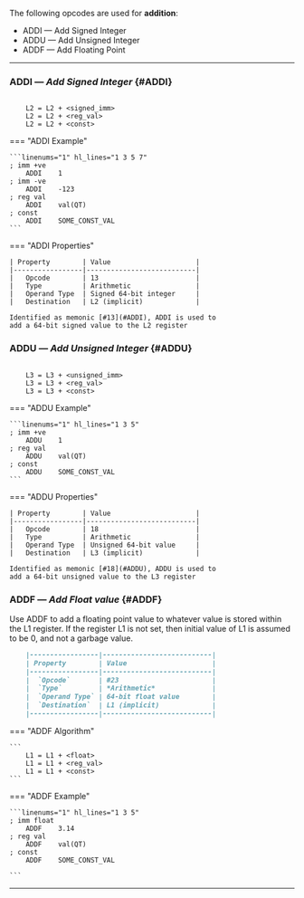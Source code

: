 The following opcodes are used for **addition**:

- ADDI — Add Signed Integer
- ADDU — Add Unsigned Integer
- ADDF — Add Floating Point

---

### ADDI — _Add Signed Integer_ {#ADDI}

```title="Algorithm"

    L2 = L2 + <signed_imm>
    L2 = L2 + <reg_val>
    L2 = L2 + <const>
```

<div class="result" markdown>
=== "ADDI Example"

    ```linenums="1" hl_lines="1 3 5 7"
    ; imm +ve
        ADDI    1
    ; imm -ve
        ADDI    -123
    ; reg val
        ADDI    val(QT)
    ; const
        ADDI    SOME_CONST_VAL
    ```

=== "ADDI Properties"

    | Property        | Value                     |
    |-----------------|---------------------------|
    |   Opcode        | 13                        |
    |   Type          | Arithmetic                |
    |   Operand Type  | Signed 64-bit integer     |
    |   Destination   | L2 (implicit)             |

    Identified as memonic [#13](#ADDI), ADDI is used to
    add a 64-bit signed value to the L2 register

</div>

### ADDU — _Add Unsigned Integer_ {#ADDU}

```title="Algorithm"

    L3 = L3 + <unsigned_imm>
    L3 = L3 + <reg_val>
    L3 = L3 + <const>
```

<div class="result" markdown>
=== "ADDU Example"

    ```linenums="1" hl_lines="1 3 5"
    ; imm +ve
        ADDU    1
    ; reg val
        ADDU    val(QT)
    ; const
        ADDU    SOME_CONST_VAL
    ```

=== "ADDU Properties"

    | Property        | Value                     |
    |-----------------|---------------------------|
    |   Opcode        | 18                        |
    |   Type          | Arithmetic                |
    |   Operand Type  | Unsigned 64-bit value     |
    |   Destination   | L3 (implicit)             |

    Identified as memonic [#18](#ADDU), ADDU is used to
    add a 64-bit unsigned value to the L3 register

</div>

### ADDF — _Add Float value_ {#ADDF}

Use ADDF to add a floating point value to whatever value
is stored within the L1 register. If the register L1
is not set, then initial value of L1 is assumed to be
0, and not a garbage value.

```md title="Properties"
    |-----------------|---------------------------|
    | Property        | Value                     |
    |-----------------|---------------------------|
    |  `Opcode`       | #23                       |
    |  `Type`         | *Arithmetic*              |
    |  `Operand Type` | 64-bit float value        |
    |  `Destination`  | L1 (implicit)             |
    |-----------------|---------------------------|
```

<div class="result" markdown>
=== "ADDF Algorithm"

    ```
        L1 = L1 + <float>
        L1 = L1 + <reg_val>
        L1 = L1 + <const>
    ```

=== "ADDF Example"

    ```linenums="1" hl_lines="1 3 5"
    ; imm float
        ADDF    3.14
    ; reg val
        ADDF    val(QT)
    ; const
        ADDF    SOME_CONST_VAL

    ```

---
